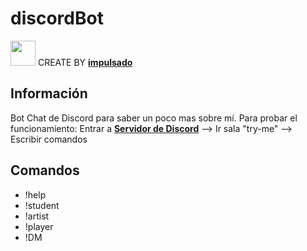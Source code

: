 # discordBot
<img width="40" src="https://user-images.githubusercontent.com/72570835/160851125-da20806b-a367-4e2c-8253-bdd620191ac5.jpg"/> CREATE BY [**impulsado**](https://www.instagram.com/impulsado/)

## Información
Bot Chat de Discord para saber un poco mas sobre mí.
Para probar el funcionamiento: Entrar a [**Servidor de Discord**](https://discord.gg/cBRtfnFFPz) --> Ir sala "try-me" --> Escribir comandos

## Comandos
- !help
- !student
- !artist
- !player
- !DM
